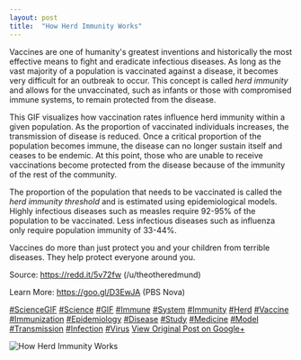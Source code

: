 ```yaml
---
layout: post
title:  "How Herd Immunity Works"
---
```


Vaccines are one of humanity's greatest inventions and historically the most effective means to fight and eradicate infectious diseases. As long as the vast majority of a population is vaccinated against a disease, it becomes very difficult for an outbreak to occur. This concept is called _herd immunity_ and allows for the unvaccinated, such as infants or those with compromised immune systems, to remain protected from the disease.  
  
This GIF visualizes how vaccination rates influence herd immunity within a given population. As the proportion of vaccinated individuals increases, the transmission of disease is reduced. Once a critical proportion of the population becomes immune, the disease can no longer sustain itself and ceases to be endemic. At this point, those who are unable to receive vaccinations become protected from the disease because of the immunity of the rest of the community.  
  
The proportion of the population that needs to be vaccinated is called the _herd immunity threshold_ and is estimated using epidemiological models. Highly infectious diseases such as measles require 92-95% of the population to be vaccinated. Less infectious diseases such as influenza only require population immunity of 33-44%.  
  
Vaccines do more than just protect you and your children from terrible diseases. They help protect everyone around you.  
  
Source: <https://redd.it/5v72fw> (/u/theotheredmund)  
  
Learn More: <https://goo.gl/D3EwJA> (PBS Nova)  
  
[#ScienceGIF](https://plus.google.com/s/%23ScienceGIF/posts) [#Science](https://plus.google.com/s/%23Science/posts) [#GIF](https://plus.google.com/s/%23GIF/posts) [#Immune](https://plus.google.com/s/%23Immune/posts) [#System](https://plus.google.com/s/%23System/posts) [#Immunity](https://plus.google.com/s/%23Immunity/posts) [#Herd](https://plus.google.com/s/%23Herd/posts) [#Vaccine](https://plus.google.com/s/%23Vaccine/posts) [#Immunization](https://plus.google.com/s/%23Immunization/posts) [#Epidemiology](https://plus.google.com/s/%23Epidemiology/posts) [#Disease](https://plus.google.com/s/%23Disease/posts) [#Study](https://plus.google.com/s/%23Study/posts) [#Medicine](https://plus.google.com/s/%23Medicine/posts) [#Model](https://plus.google.com/s/%23Model/posts) [#Transmission](https://plus.google.com/s/%23Transmission/posts) [#Infection](https://plus.google.com/s/%23Infection/posts) [#Virus](https://plus.google.com/s/%23Virus/posts)
[View Original Post on Google+](https://plus.google.com/+ColinSullender/posts/RrV4Xc9q6b2)

![How Herd Immunity Works](https://i.imgur.com/SkSsGpO.gif)
